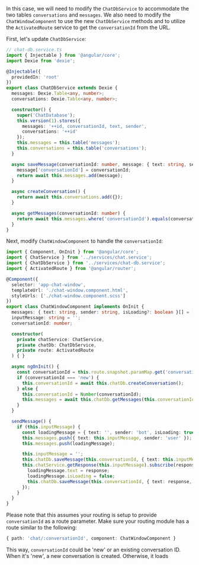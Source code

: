 In this case, we will need to modify the `ChatDbService` to accommodate the two tables `conversations` and `messages`. We also need to modify the `ChatWindowComponent` to use the new `ChatDbService` methods and to utilize the `ActivatedRoute` service to get the `conversationId` from the URL.

First, let's update `ChatDbService`:

```typescript
// chat-db.service.ts
import { Injectable } from '@angular/core';
import Dexie from 'dexie';

@Injectable({
  providedIn: 'root'
})
export class ChatDbService extends Dexie {
  messages: Dexie.Table<any, number>;
  conversations: Dexie.Table<any, number>;

  constructor() {
    super('ChatDatabase');
    this.version(1).stores({
      messages: '++id, conversationId, text, sender',
      conversations: '++id'
    });
    this.messages = this.table('messages');
    this.conversations = this.table('conversations');
  }

  async saveMessage(conversationId: number, message: { text: string, sender: string }) {
    message['conversationId'] = conversationId;
    return await this.messages.add(message);
  }

  async createConversation() {
    return await this.conversations.add({});
  }

  async getMessages(conversationId: number) {
    return await this.messages.where('conversationId').equals(conversationId).toArray();
  }
}
```

Next, modify `ChatWindowComponent` to handle the `conversationId`:

```typescript
import { Component, OnInit } from '@angular/core';
import { ChatService } from '../services/chat.service';
import { ChatDbService } from '../services/chat-db.service';
import { ActivatedRoute } from '@angular/router';

@Component({
  selector: 'app-chat-window',
  templateUrl: './chat-window.component.html',
  styleUrls: ['./chat-window.component.scss']
})
export class ChatWindowComponent implements OnInit {
  messages: { text: string, sender: string, isLoading?: boolean }[] = [];
  inputMessage: string = '';
  conversationId: number;

  constructor(
    private chatService: ChatService,
    private chatDb: ChatDbService,
    private route: ActivatedRoute
  ) { }

  async ngOnInit() {
    const conversationId = this.route.snapshot.paramMap.get('conversationId');
    if (conversationId === 'new') {
      this.conversationId = await this.chatDb.createConversation();
    } else {
      this.conversationId = Number(conversationId);
      this.messages = await this.chatDb.getMessages(this.conversationId);
    }
  }

  sendMessage() {
    if (this.inputMessage) {
      const loadingMessage = { text: '', sender: 'bot', isLoading: true };
      this.messages.push({ text: this.inputMessage, sender: 'user' });
      this.messages.push(loadingMessage);

      this.inputMessage = '';
      this.chatDb.saveMessage(this.conversationId, { text: this.inputMessage, sender: 'user' });
      this.chatService.getResponse(this.inputMessage).subscribe(response => {
        loadingMessage.text = response;
        loadingMessage.isLoading = false;
        this.chatDb.saveMessage(this.conversationId, { text: response, sender: 'bot' });
      });
    }
  }
}
```

Please note that this assumes your routing is setup to provide `conversationId` as a route parameter. Make sure your routing module has a route similar to the following:

```typescript
{ path: 'chat/:conversationId', component: ChatWindowComponent }
```

This way, `conversationId` could be 'new' or an existing conversation ID. When it's 'new', a new conversation is created. Otherwise, it loads